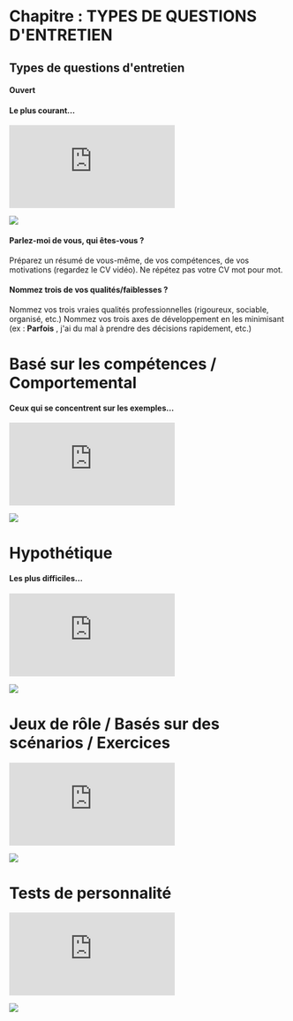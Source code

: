 # Chapitre : TYPES DE QUESTIONS D'ENTRETIEN

## Types de questions d'entretien

#### **Ouvert**

#### Le plus courant…

<iframe allowfullscreen="true" frameborder="0" src="https://www.youtube.com/embed/Lg119PGdZGI"></iframe>

![](https://imgur.com/SKgc716.jpg)

#### Parlez-moi de vous, qui êtes-vous ?

Préparez un résumé de vous-même, de vos compétences, de vos motivations (regardez le CV vidéo). Ne répétez pas votre CV mot pour mot.

#### Nommez trois de vos qualités/faiblesses ?

Nommez vos trois vraies qualités professionnelles (rigoureux, sociable, organisé, etc.)
Nommez vos trois axes de développement en les minimisant (ex : **Parfois** , j'ai du mal à prendre des décisions rapidement, etc.)

# **Basé sur les compétences / Comportemental**

#### Ceux qui se concentrent sur les exemples…

<iframe allowfullscreen="true" frameborder="0" src="https://www.youtube.com/embed/LGC1l03T1-A"></iframe>

![](https://imgur.com/SKgc716.png)

# Hypothétique

#### Les plus difficiles…

<iframe allowfullscreen="true" frameborder="0" src="https://www.youtube.com/embed/Qiea89zAXk4"></iframe>

![](https://imgur.com/kJdIqyJ.png)

# Jeux de rôle / Basés sur des scénarios / Exercices

<iframe allowfullscreen="true" frameborder="0" src="https://www.youtube.com/embed/fZNG7TG5nek"></iframe>

![](https://imgur.com/MqmUidD.png)

# Tests de personnalité

<iframe allowfullscreen="true" frameborder="0" src="https://www.youtube.com/embed/Z3_M1lUyZ6I"></iframe>

![](https://imgur.com/69AHjR2.png)

